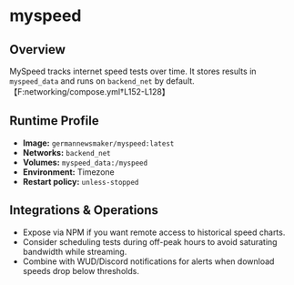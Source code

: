 <!--
title: myspeed
description:
published: true
date: 2025-10-19T08:57:42Z
tags:
editor: markdown
-->

# myspeed

## Overview
MySpeed tracks internet speed tests over time. It stores results in `myspeed_data` and runs on `backend_net` by default.【F:networking/compose.yml†L152-L128】

## Runtime Profile
- **Image:** `germannewsmaker/myspeed:latest`
- **Networks:** `backend_net`
- **Volumes:** `myspeed_data:/myspeed`
- **Environment:** Timezone
- **Restart policy:** `unless-stopped`

## Integrations & Operations
- Expose via NPM if you want remote access to historical speed charts.
- Consider scheduling tests during off-peak hours to avoid saturating bandwidth while streaming.
- Combine with WUD/Discord notifications for alerts when download speeds drop below thresholds.
